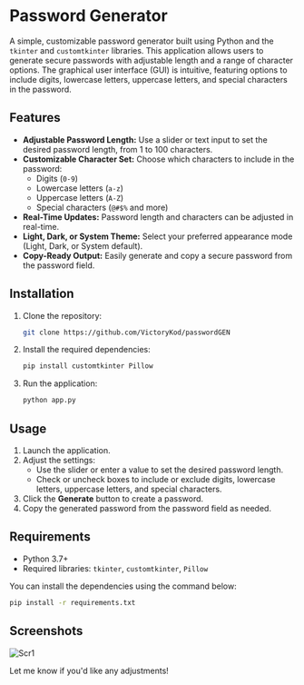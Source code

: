 # Password Generator

A simple, customizable password generator built using Python and the `tkinter` and `customtkinter` libraries. This application allows users to generate secure passwords with adjustable length and a range of character options. The graphical user interface (GUI) is intuitive, featuring options to include digits, lowercase letters, uppercase letters, and special characters in the password.

## Features

- **Adjustable Password Length:** Use a slider or text input to set the desired password length, from 1 to 100 characters.
- **Customizable Character Set:** Choose which characters to include in the password:
  - Digits (`0-9`)
  - Lowercase letters (`a-z`)
  - Uppercase letters (`A-Z`)
  - Special characters (`@#$%` and more)
- **Real-Time Updates:** Password length and characters can be adjusted in real-time.
- **Light, Dark, or System Theme:** Select your preferred appearance mode (Light, Dark, or System default).
- **Copy-Ready Output:** Easily generate and copy a secure password from the password field.

## Installation

1. Clone the repository:
    ```bash
    git clone https://github.com/VictoryKod/passwordGEN
    ```

2. Install the required dependencies:
    ```bash
    pip install customtkinter Pillow
    ```

3. Run the application:
    ```bash
    python app.py
    ```

## Usage

1. Launch the application.
2. Adjust the settings:
   - Use the slider or enter a value to set the desired password length.
   - Check or uncheck boxes to include or exclude digits, lowercase letters, uppercase letters, and special characters.
3. Click the **Generate** button to create a password.
4. Copy the generated password from the password field as needed.

## Requirements

- Python 3.7+
- Required libraries: `tkinter`, `customtkinter`, `Pillow`
  
You can install the dependencies using the command below:
```bash
pip install -r requirements.txt
```

## Screenshots

![Scr1](https://github.com/user-attachments/assets/5f70c9b1-5909-4dbd-b2fc-6117b0457c98)


Let me know if you'd like any adjustments!

